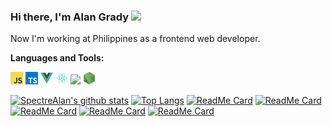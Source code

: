 ### Hi there, I'm Alan Grady <code><img height="40" src="https://raw.githubusercontent.com/SpectreAlan/images/master/blog/roll.gif"></code>
Now I'm working at Philippines as a frontend web developer.

**Languages and Tools:**  

<code><img height="20" src="https://raw.githubusercontent.com/github/explore/80688e429a7d4ef2fca1e82350fe8e3517d3494d/topics/javascript/javascript.png"></code>
<code><img height="20" src="https://raw.githubusercontent.com/github/explore/80688e429a7d4ef2fca1e82350fe8e3517d3494d/topics/typescript/typescript.png"></code>
<code><img height="20" src="https://raw.githubusercontent.com/github/explore/80688e429a7d4ef2fca1e82350fe8e3517d3494d/topics/vue/vue.png"></code>
<code><img height="20" src="https://raw.githubusercontent.com/github/explore/80688e429a7d4ef2fca1e82350fe8e3517d3494d/topics/react/react.png"></code>
<code><img height="20" src="https://avatars1.githubusercontent.com/u/14101776?s=200&v=4"></code>
<code><img height="20" src="https://raw.githubusercontent.com/github/explore/80688e429a7d4ef2fca1e82350fe8e3517d3494d/topics/nodejs/nodejs.png"></code>

[![SpectreAlan's github stats](https://github-readme-stats.vercel.app/api?username=SpectreAlan&show_icons=true&theme=radical)](https://jrsee.com)
[![Top Langs](https://github-readme-stats.vercel.app/api/top-langs/?username=SpectreAlan&layout=compact&hide_border=true)](https://jrsee.com)
[![ReadMe Card](https://github-readme-stats.vercel.app/api/pin/?username=SpectreAlan&repo=blog-nextjs&theme=react)](https://github.com/SpectreAlan/blog-nextjs)
[![ReadMe Card](https://github-readme-stats.vercel.app/api/pin/?username=SpectreAlan&repo=blog_admin&theme=chartreuse-dark)](https://github.com/SpectreAlan/blog_admin)
[![ReadMe Card](https://github-readme-stats.vercel.app/api/pin/?username=SpectreAlan&repo=blog-server&theme=material-palenight)](https://github.com/SpectreAlan/blog-server)
[![ReadMe Card](https://github-readme-stats.vercel.app/api/pin/?username=SpectreAlan&repo=note&theme=omni)](https://github.com/SpectreAlan/note)
[![ReadMe Card](https://github-readme-stats.vercel.app/api/pin/?username=SpectreAlan&repo=react-cloud-music-typescript&theme=react)](https://github.com/SpectreAlan/react-cloud-music-typescript)
